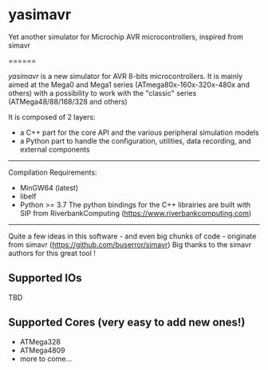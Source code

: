 # yasimavr
Yet another simulator for Microchip AVR microcontrollers, inspired from simavr

======

_yasimavr_ is a new simulator for AVR 8-bits microcontrollers.
It is mainly aimed at the Mega0 and Mega1 series (ATmega80x-160x-320x-480x and others)
with a possibility to work with the "classic" series (ATMega48/88/168/328 and others)

It is composed of 2 layers:
- a C++ part for the core API and the various peripheral simulation models
- a Python part to handle the configuration, utilities, data recording, and external
components

------------
Compilation Requirements:
- MinGW64 (latest)
- libelf
- Python >= 3.7
The python bindings for the C++ librairies are built with SIP from RiverbankComputing
(https://www.riverbankcomputing.com)

------------
Quite a few ideas in this software - and even big chunks of code - originate from simavr
(https://github.com/buserror/simavr)
Big thanks to the simavr authors for this great tool !

Supported IOs
--------------
TBD

Supported Cores (very easy to add new ones!)
--------------
+ ATMega328
+ ATMega4809
+ more to come...
